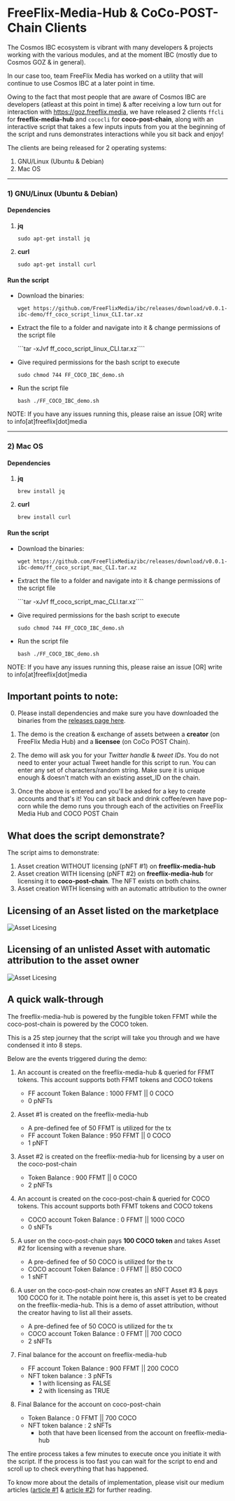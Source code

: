 FreeFlix-Media-Hub & CoCo-POST-Chain Clients
==

The Cosmos IBC ecosystem is vibrant with many developers & projects working with the various modules, and at the moment IBC (mostly due to Cosmos GOZ & in general).

In our case too, team FreeFlix Media has worked on a utility that will continue to use Cosmos IBC at a later point in time.

Owing to the fact that most people that are aware of Cosmos IBC are developers (atleast at this point in time) & after receiving a low turn out for interaction with https://goz.freeflix.media, we have released 2 clients ```ffcli``` for **freeflix-media-hub** and ```cococli``` for **coco-post-chain**, along with an interactive script that takes a few inputs inputs from you at the beginning of the script and runs demonstrates interactions while you sit back and enjoy!

The clients are being released for 2 operating systems:

1) GNU/Linux (Ubuntu & Debian)
2) Mac OS

-----

### 1) GNU/Linux (Ubuntu & Debian)

#### Dependencies

1) **jq**

    ``` sudo apt-get install jq ```

2) **curl**

    ``` sudo apt-get install curl ```

#### Run the script

- Download the binaries:

  ```wget https://github.com/FreeFlixMedia/ibc/releases/download/v0.0.1-ibc-demo/ff_coco_script_linux_CLI.tar.xz```
  
- Extract the file to a folder and navigate into it & change permissions of the script file
 
    ```tar -xJvf ff_coco_script_linux_CLI.tar.xz````

- Give required permissions for the bash script to execute

    `sudo chmod 744 FF_COCO_IBC_demo.sh`

- Run the script file

  `bash ./FF_COCO_IBC_demo.sh`
  
NOTE: If you have any issues running this, please raise an issue [OR] write to info[at]freeflix[dot]media

---------

### 2) Mac OS

#### Dependencies

1) **jq**

    ``` brew install jq ```

2) **curl**

    ``` brew install curl ```


#### Run the script

- Download the binaries:

  ```wget https://github.com/FreeFlixMedia/ibc/releases/download/v0.0.1-ibc-demo/ff_coco_script_mac_CLI.tar.xz```
  
- Extract the file to a folder and navigate into it & change permissions of the script file
 
    ```tar -xJvf ff_coco_script_mac_CLI.tar.xz````

- Give required permissions for the bash script to execute

    `sudo chmod 744 FF_COCO_IBC_demo.sh`

- Run the script file

  `bash ./FF_COCO_IBC_demo.sh`
  
NOTE: If you have any issues running this, please raise an issue [OR] write to info[at]freeflix[dot]media

Important points to note:
---

0. Please install dependencies and make sure you have downloaded the binaries from the [releases page here](https://github.com/FreeFlixMedia/ibc/releases/tag/v0.0.1-ibc-demo).

1. The demo is the creation & exchange of assets between a **creator** (on FreeFlix Media Hub) and a **licensee** (on CoCo POST Chain).

2. The demo will ask you for your *Twitter handle* & *tweet IDs*. You do not need to enter your actual Tweet handle for this script to run. You can enter any set of characters/random string. Make sure it is unique enough & doesn't match with an existing asset_ID on the chain.

3. Once the above is entered and you'll be asked for a key to create accounts and that's it! You can sit back and drink coffee/even have pop-corn while the demo runs you through each of the activities on FreeFlix Media Hub and COCO POST Chain

What does the script demonstrate?
---

The script aims to demonstrate:

1. Asset creation WITHOUT licensing (pNFT #1) on **freeflix-media-hub**
2. Asset creation WITH licensing (pNFT #2) on **freeflix-media-hub** for licensing it to **coco-post-chain**. The NFT exists on both chains.
3. Asset creation WITH licensing with an automatic attribution to the owner

Licensing of an Asset listed on the marketplace
---

![Asset Licesing](https://raw.githubusercontent.com/FreeFlixMedia/ibc/master/goz/media/FreeFlixMedia_CosmicCompass_CosmosGOZ_ListedAssetExchangeFROM_FF_to_COCO.png)

Licensing of an unlisted Asset with automatic attribution to the asset owner
---

![Asset Licesing](https://raw.githubusercontent.com/FreeFlixMedia/ibc/master/goz/media/FreeFlixMedia_CosmicCompass_CosmosGOZ_UnlistedAssetExchange_FROM_COCO_2_FreeFlix_and_back.png)


A quick walk-through
---

The freeflix-media-hub is powered by the fungible token FFMT while the coco-post-chain is powered by the COCO token.

This is a 25 step journey that the script will take you through and we have condensed it into 8 steps. 

Below are the events triggered during the demo:

1) An account is created on the freeflix-media-hub & queried for FFMT tokens. This account supports both FFMT tokens and COCO tokens
    - FF account Token Balance : 1000 FFMT || 0 COCO
    - 0 pNFTs

2) Asset #1 is created on the freeflix-media-hub
    - A pre-defined fee of 50 FFMT is utilized for the tx
    - FF account Token Balance : 950 FFMT || 0 COCO
    - 1 pNFT

3) Asset #2 is created on the freeflix-media-hub for licensing by a user on the coco-post-chain
    - Token Balance : 900 FFMT || 0 COCO
    - 2 pNFTs

4) An account is created on the coco-post-chain & queried for COCO tokens. This account supports both FFMT tokens and COCO tokens
    - COCO account Token Balance : 0 FFMT || 1000 COCO
    - 0 sNFTs

5) A user on the coco-post-chain pays **100 COCO token** and takes Asset #2 for licensing with a revenue share.
    - A pre-defined fee of 50 COCO is utilized for the tx
    - COCO account Token Balance : 0 FFMT || 850 COCO
    - 1 sNFT

6) A user on the coco-post-chain now creates an sNFT Asset #3 & pays 100 COCO for it. The notable point here is, this asset is yet to be created on the freeflix-media-hub. This is a demo of asset attribution, without the creator having to list all their assets.
    - A pre-defined fee of 50 COCO is utilized for the tx
    - COCO account Token Balance : 0 FFMT || 700 COCO
    - 2 sNFTs

7) Final balance for the account on freeflix-media-hub
    - FF account Token Balance : 900 FFMT || 200 COCO
    - NFT token balance : 3 pNFTs
        - 1 with licensing as FALSE
        - 2 with licensing as TRUE

8) Final Balance for the account on coco-post-chain
    - Token Balance : 0 FFMT || 700 COCO
    - NFT token balance : 2 sNFTs
        - both that have been licensed from the account on freeflix-media-hub

The entire process takes a few minutes to execute once you initiate it with the script. If the process is too fast you can wait for the script to end and scroll up to check everything that has happened.

To know more about the details of implementation, please visit our medium articles ([article #1](https://medium.com/freeflix/community-powered-linear-broadcast-using-cosmos-ibc-by-freeflix-media-cosmic-compass-coco-bfb00b4584b9) & [article #2](https://medium.com/freeflix/community-powered-linear-broadcast-using-cosmos-ibc-by-freeflix-media-cosmic-compass-coco-bfb00b4584b9)) for further reading.
